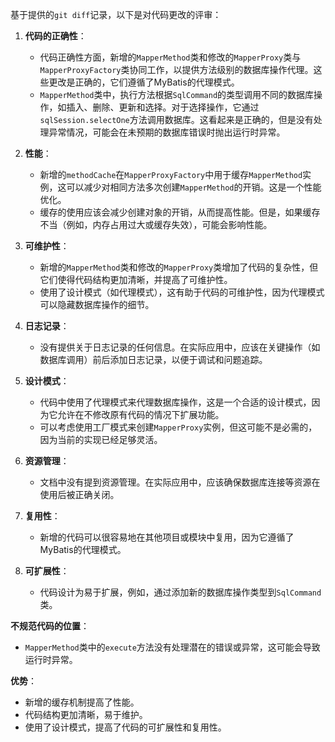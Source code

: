 基于提供的`git diff`记录，以下是对代码更改的评审：

1. **代码的正确性**：
   - 代码正确性方面，新增的`MapperMethod`类和修改的`MapperProxy`类与`MapperProxyFactory`类协同工作，以提供方法级别的数据库操作代理。这些更改是正确的，它们遵循了MyBatis的代理模式。
   - `MapperMethod`类中，执行方法根据`SqlCommand`的类型调用不同的数据库操作，如插入、删除、更新和选择。对于选择操作，它通过`sqlSession.selectOne`方法调用数据库。这看起来是正确的，但是没有处理异常情况，可能会在未预期的数据库错误时抛出运行时异常。

2. **性能**：
   - 新增的`methodCache`在`MapperProxyFactory`中用于缓存`MapperMethod`实例，这可以减少对相同方法多次创建`MapperMethod`的开销。这是一个性能优化。
   - 缓存的使用应该会减少创建对象的开销，从而提高性能。但是，如果缓存不当（例如，内存占用过大或缓存失效），可能会影响性能。

3. **可维护性**：
   - 新增的`MapperMethod`类和修改的`MapperProxy`类增加了代码的复杂性，但它们使得代码结构更加清晰，并提高了可维护性。
   - 使用了设计模式（如代理模式），这有助于代码的可维护性，因为代理模式可以隐藏数据库操作的细节。

4. **日志记录**：
   - 没有提供关于日志记录的任何信息。在实际应用中，应该在关键操作（如数据库调用）前后添加日志记录，以便于调试和问题追踪。

5. **设计模式**：
   - 代码中使用了代理模式来代理数据库操作，这是一个合适的设计模式，因为它允许在不修改原有代码的情况下扩展功能。
   - 可以考虑使用工厂模式来创建`MapperProxy`实例，但这可能不是必需的，因为当前的实现已经足够灵活。

6. **资源管理**：
   - 文档中没有提到资源管理。在实际应用中，应该确保数据库连接等资源在使用后被正确关闭。

7. **复用性**：
   - 新增的代码可以很容易地在其他项目或模块中复用，因为它遵循了MyBatis的代理模式。

8. **可扩展性**：
   - 代码设计为易于扩展，例如，通过添加新的数据库操作类型到`SqlCommand`类。

**不规范代码的位置**：
- `MapperMethod`类中的`execute`方法没有处理潜在的错误或异常，这可能会导致运行时异常。

**优势**：
- 新增的缓存机制提高了性能。
- 代码结构更加清晰，易于维护。
- 使用了设计模式，提高了代码的可扩展性和复用性。